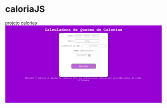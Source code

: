 # caloriaJS
projeto calorias
<br>
<a href="https://vitorlott.github.io/caloriaJS/desafio2.html"><img src="print.png"></a>
